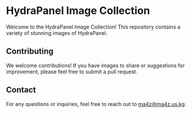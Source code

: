 # HydraPanel Image Collection

Welcome to the HydraPanel Image Collection! This repository contains a variety of stunning images of HydraPanel.

## Contributing
We welcome contributions! If you have images to share or suggestions for improvement, please feel free to submit a pull request.

## Contact
For any questions or inquiries, feel free to reach out to ma4z@ma4z.us.kg.
